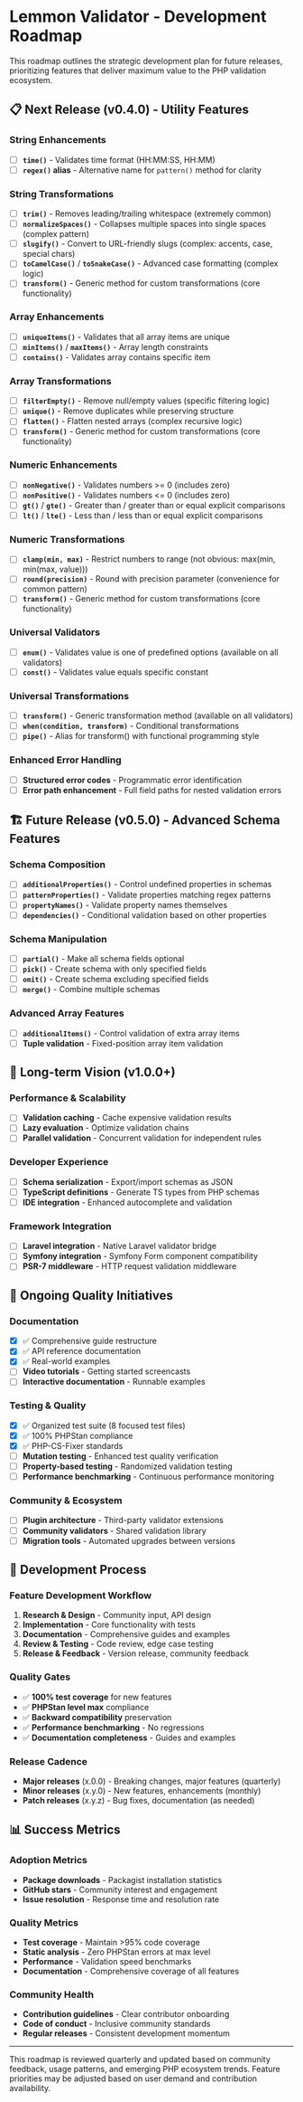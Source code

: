 # Lemmon Validator - Development Roadmap

This roadmap outlines the strategic development plan for future releases, prioritizing features that deliver maximum value to the PHP validation ecosystem.

## 📋 Next Release (v0.4.0) - Utility Features

### String Enhancements
- [ ] **`time()`** - Validates time format (HH:MM:SS, HH:MM)
- [ ] **`regex()` alias** - Alternative name for `pattern()` method for clarity

### String Transformations
- [ ] **`trim()`** - Removes leading/trailing whitespace (extremely common)
- [ ] **`normalizeSpaces()`** - Collapses multiple spaces into single spaces (complex pattern)
- [ ] **`slugify()`** - Convert to URL-friendly slugs (complex: accents, case, special chars)
- [ ] **`toCamelCase()`** / **`toSnakeCase()`** - Advanced case formatting (complex logic)
- [ ] **`transform()`** - Generic method for custom transformations (core functionality)

### Array Enhancements
- [ ] **`uniqueItems()`** - Validates that all array items are unique
- [ ] **`minItems()`** / **`maxItems()`** - Array length constraints
- [ ] **`contains()`** - Validates array contains specific item

### Array Transformations
- [ ] **`filterEmpty()`** - Remove null/empty values (specific filtering logic)
- [ ] **`unique()`** - Remove duplicates while preserving structure
- [ ] **`flatten()`** - Flatten nested arrays (complex recursive logic)
- [ ] **`transform()`** - Generic method for custom transformations (core functionality)

### Numeric Enhancements
- [ ] **`nonNegative()`** - Validates numbers >= 0 (includes zero)
- [ ] **`nonPositive()`** - Validates numbers <= 0 (includes zero)
- [ ] **`gt()`** / **`gte()`** - Greater than / greater than or equal explicit comparisons
- [ ] **`lt()`** / **`lte()`** - Less than / less than or equal explicit comparisons

### Numeric Transformations
- [ ] **`clamp(min, max)`** - Restrict numbers to range (not obvious: max(min, min(max, value)))
- [ ] **`round(precision)`** - Round with precision parameter (convenience for common pattern)
- [ ] **`transform()`** - Generic method for custom transformations (core functionality)

### Universal Validators
- [ ] **`enum()`** - Validates value is one of predefined options (available on all validators)
- [ ] **`const()`** - Validates value equals specific constant

### Universal Transformations
- [ ] **`transform()`** - Generic transformation method (available on all validators)
- [ ] **`when(condition, transform)`** - Conditional transformations
- [ ] **`pipe()`** - Alias for transform() with functional programming style

### Enhanced Error Handling
- [ ] **Structured error codes** - Programmatic error identification
- [ ] **Error path enhancement** - Full field paths for nested validation errors

## 🏗️ Future Release (v0.5.0) - Advanced Schema Features

### Schema Composition
- [ ] **`additionalProperties()`** - Control undefined properties in schemas
- [ ] **`patternProperties()`** - Validate properties matching regex patterns
- [ ] **`propertyNames()`** - Validate property names themselves
- [ ] **`dependencies()`** - Conditional validation based on other properties

### Schema Manipulation
- [ ] **`partial()`** - Make all schema fields optional
- [ ] **`pick()`** - Create schema with only specified fields
- [ ] **`omit()`** - Create schema excluding specified fields
- [ ] **`merge()`** - Combine multiple schemas

### Advanced Array Features
- [ ] **`additionalItems()`** - Control validation of extra array items
- [ ] **Tuple validation** - Fixed-position array item validation

## 🔮 Long-term Vision (v1.0.0+)

### Performance & Scalability
- [ ] **Validation caching** - Cache expensive validation results
- [ ] **Lazy evaluation** - Optimize validation chains
- [ ] **Parallel validation** - Concurrent validation for independent rules

### Developer Experience
- [ ] **Schema serialization** - Export/import schemas as JSON
- [ ] **TypeScript definitions** - Generate TS types from PHP schemas
- [ ] **IDE integration** - Enhanced autocomplete and validation

### Framework Integration
- [ ] **Laravel integration** - Native Laravel validator bridge
- [ ] **Symfony integration** - Symfony Form component compatibility
- [ ] **PSR-7 middleware** - HTTP request validation middleware

## 🎯 Ongoing Quality Initiatives

### Documentation
- [x] ✅ Comprehensive guide restructure
- [x] ✅ API reference documentation
- [x] ✅ Real-world examples
- [ ] **Video tutorials** - Getting started screencasts
- [ ] **Interactive documentation** - Runnable examples

### Testing & Quality
- [x] ✅ Organized test suite (8 focused test files)
- [x] ✅ 100% PHPStan compliance
- [x] ✅ PHP-CS-Fixer standards
- [ ] **Mutation testing** - Enhanced test quality verification
- [ ] **Property-based testing** - Randomized validation testing
- [ ] **Performance benchmarking** - Continuous performance monitoring

### Community & Ecosystem
- [ ] **Plugin architecture** - Third-party validator extensions
- [ ] **Community validators** - Shared validation library
- [ ] **Migration tools** - Automated upgrades between versions

## 🔄 Development Process

### Feature Development Workflow
1. **Research & Design** - Community input, API design
2. **Implementation** - Core functionality with tests
3. **Documentation** - Comprehensive guides and examples
4. **Review & Testing** - Code review, edge case testing
5. **Release & Feedback** - Version release, community feedback

### Quality Gates
- ✅ **100% test coverage** for new features
- ✅ **PHPStan level max** compliance
- ✅ **Backward compatibility** preservation
- ✅ **Performance benchmarking** - No regressions
- ✅ **Documentation completeness** - Guides and examples

### Release Cadence
- **Major releases** (x.0.0) - Breaking changes, major features (quarterly)
- **Minor releases** (x.y.0) - New features, enhancements (monthly)
- **Patch releases** (x.y.z) - Bug fixes, documentation (as needed)

## 📊 Success Metrics

### Adoption Metrics
- **Package downloads** - Packagist installation statistics
- **GitHub stars** - Community interest and engagement
- **Issue resolution** - Response time and resolution rate

### Quality Metrics
- **Test coverage** - Maintain >95% code coverage
- **Static analysis** - Zero PHPStan errors at max level
- **Performance** - Validation speed benchmarks
- **Documentation** - Comprehensive coverage of all features

### Community Health
- **Contribution guidelines** - Clear contributor onboarding
- **Code of conduct** - Inclusive community standards
- **Regular releases** - Consistent development momentum

---

This roadmap is reviewed quarterly and updated based on community feedback, usage patterns, and emerging PHP ecosystem trends. Feature priorities may be adjusted based on user demand and contribution availability.
